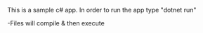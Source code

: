 This is a sample c# app. In order to run the app type "dotnet run"

-Files will compile & then execute